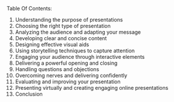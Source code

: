Table Of Contents:

1. Understanding the purpose of presentations
2. Choosing the right type of presentation
3. Analyzing the audience and adapting your message
4. Developing clear and concise content
5. Designing effective visual aids
6. Using storytelling techniques to capture attention
7. Engaging your audience through interactive elements
8. Delivering a powerful opening and closing
9. Handling questions and objections
10. Overcoming nerves and delivering confidently
11. Evaluating and improving your presentation
12. Presenting virtually and creating engaging online presentations
13. Conclusion